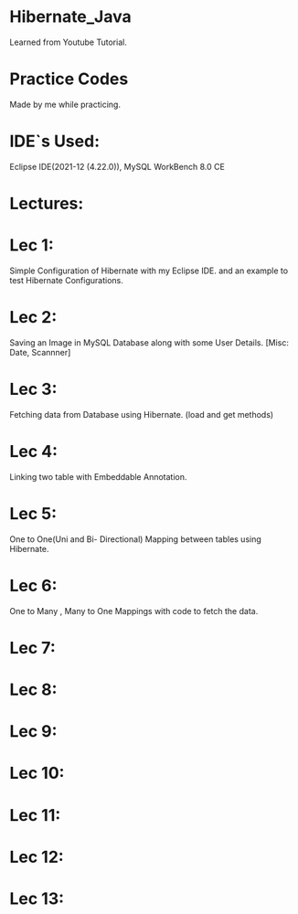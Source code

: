 # Hibernate_Java
Learned from Youtube Tutorial.

# Practice Codes
Made by me while practicing.

# IDE`s Used:
Eclipse IDE(2021-12 (4.22.0)), MySQL WorkBench 8.0 CE

# Lectures:
# Lec 1:
Simple Configuration of Hibernate with my Eclipse IDE. and an example to test Hibernate Configurations.

# Lec 2:
Saving an Image in MySQL Database along with some User Details. [Misc:  Date, Scannner]

# Lec 3:
Fetching data from Database using Hibernate. (load and get methods)

# Lec 4:
Linking two table with Embeddable Annotation.

# Lec 5:
One to One(Uni and Bi- Directional) Mapping between tables using Hibernate.

# Lec 6:
One to Many , Many to One Mappings with code to fetch the data.

# Lec 7:

# Lec 8:

# Lec 9:

# Lec 10:

# Lec 11:

# Lec 12:

# Lec 13:
